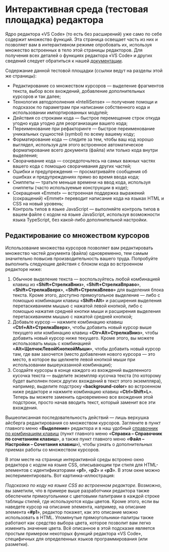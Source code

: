 # Интерактивная среда (тестовая площадка) редактора

Ядро редактора «VS Code» (то есть без расширений) уже само по себе содержит множество функций. Эта страница освещает часть из них и позволяет вам в интерактивном режиме опробовать их, используя множество встроенных в тело этой страницы редакторов. Для получения всех деталей о функциях редактора «VS Code» и других сведений следует обратиться к нашей [документации](https://code.visualstudio.com/docs).

Содержание данной тестовой площадки (ссылки ведут на разделы этой же страницы):

* Редактирование со множеством курсоров — выделение фрагментов текста, выбор всех вхождений, добавление дополнительных курсоров и так далее;
* Технология автодополнения «IntelliSense» — получение помощи и подсказок по параметрам при написании собственного кода и использовании импортированных модулей;
* Действия со строками кода — быстрое перемещение строк откуда угодно куда угодно для реорганизации вашего кода;
* Переименование при рефакторинге — быстрое переименование уникальных сущностей (symbol) по всему вашему коду;
* Форматирование кода — следите за тем, чтобы ваш код хорошо выглядел, используя для этого встроенное автоматическое форматирование всего документа (файла) или только кода внутри выделения;
* Сворачивание кода — сосредоточьтесь на самых важных частях вашего кода с помощью сворачивания других частей;
* Ошибки и предупреждения — просматривайте сообщения об ошибках и предупреждениях прямо во время ввода кода;
* Сниппеты — тратьте меньше времени на ввод кода, используя сниппеты (часто используемые конструкции в коде);
* Сокращения «Emmet» — встроенная поддержка выражений (сокращений) «Emmet» переводит написание кода на языках HTML и CSS на новый уровень;
* Контроль типов в языке JavaScript — выполняйте контроль типов в вашем файле с кодом на языке JavaScript, используя возможности языка TypeScript, без какой-либо дополнительной настройки.

## Редактирование со множеством курсоров
Использование множества курсоров позволяет вам редактировать множество частей документа (файла) одновременно, тем самым значительно повысив производительность вашего труда. Попробуйте выполнить следующие действия с блоком кода во встроенном редакторе ниже:

1. Обычное выделение текста — воспользуйтесь любой комбинацией клавиш из «__Shift+СтрелкаВниз__», «__Shift+СтрелкаВправо__», «__Shift+СтрелкаВверх__», «__Shift+СтрелкаВлево__» для выделения блока текста. Кроме этого, доступно прямоугольное выделение — либо с помощью комбинации клавиш «__Shift+Alt__» и расширения выделения перетаскиванием мышью с нажатой левой кнопкой, либо с помощью нажатия средней кнопки мыши и расширения выделения перетаскиванием мышью с нажатой средней кнопкой;
2. Добавьте курсор — нажмите комбинацию клавиш «__Ctrl+Alt+СтрелкаВверх__», чтобы добавить новый курсор выше текущего или комбинацию клавиш «__Ctr+Alt+СтрелкаВниз__», чтобы добавить новый курсор ниже текущего. Кроме этого, вы можете использовать мышь с комбинацией «__Alt+ЩелчокЛевойКнопкойМыши__», чтобы добавить новый курсор там, где вам захочется (место добавления нового курсора&nbsp;— это место, в которое вы щелкнете левой кнопкой мыши при использовании вышеуказанной комбинации);
3. Создайте курсоры в конце каждого из вхождений выделенного кусочка текста&nbsp;— выделите экземпляр кусочка текста (по которому будет выполнен поиск других вхождений в текст этого экземпляра), например, выделите подстроку «__background-color__» во встроенном ниже редакторе и нажмите комбинацию клавиш «__Ctrl+Shift+L__». Теперь вы можете заменить одновременно все вхождения этой подстроки, просто начав вводить текст, который заменит все эти вхождения.

Вышеописанная последовательность действий&nbsp;— лишь верхушка айсберга редактирования со множеством курсоров. Загляните в пункт главного меню «__Выделение__» редактора и в наш удобный [справочник по комбинациям клавиш](https://code.visualstudio.com/shortcuts/keyboard-shortcuts-windows.pdf) (пункт главного меню «__Справка&nbsp;– Справочник по сочетаниям клавиш__», а также пункт главного меню «__Файл&nbsp;– Настройки&nbsp;– Сочетания клавиш__»), чтобы узнать о дополнительных приемах работы со множеством курсоров.

В этом месте на странице интерактивной среды встроено окно редактора с кодом на языке CSS, описывающим три стиля для HTML-элементов с идентификаторами «__p1__», «__p2__» и «__p3__». В этом окне можно экспериментировать. Вот картинка-иллюстрация:



_Подсказка по коду на языке CSS во встроенном редакторе._ Возможно, вы заметили, что в примере выше разработчики редактора также обеспечили прямоугольники с цветовыми палитрами в каждой строке таблицы стилей, где используются коды цветов. Кроме этого, если вы наведете курсор на описание элемента, например, на описание элемента «__#p1__», редактор покажет, как это описание можно использовать в HTML. Упомянутые прямоугольники-палитры также работают как средство выбора цвета, которое позволит вам легко изменить значение цвета. Всё описанное в этой подсказке является простым примером некоторых функций редактора «VS Code», специфичных для определенных языков программирования (или разметки).
